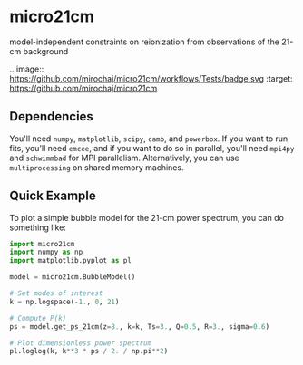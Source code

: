 # micro21cm
model-independent constraints on reionization from observations of the 21-cm background

.. image:: https://github.com/mirochaj/micro21cm/workflows/Tests/badge.svg
    :target: https://github.com/mirochaj/micro21cm

## Dependencies

You'll need `numpy`, `matplotlib`, `scipy`, `camb`, and `powerbox`. If you want to run fits, you'll need `emcee`, and if you want to do so in parallel, you'll need `mpi4py` and `schwimmbad` for MPI parallelism. Alternatively, you can use `multiprocessing` on shared memory machines.

## Quick Example

To plot a simple bubble model for the 21-cm power spectrum, you can do something
like:

```python
import micro21cm
import numpy as np
import matplotlib.pyplot as pl

model = micro21cm.BubbleModel()

# Set modes of interest
k = np.logspace(-1., 0, 21)

# Compute P(k)
ps = model.get_ps_21cm(z=8., k=k, Ts=3., Q=0.5, R=3., sigma=0.6)

# Plot dimensionless power spectrum
pl.loglog(k, k**3 * ps / 2. / np.pi**2)
```
